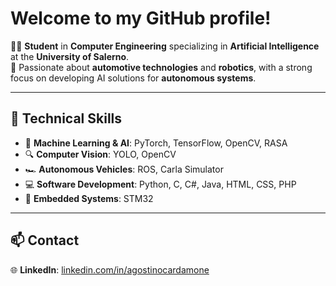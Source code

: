 # Welcome to my GitHub profile!

👨‍💻 **Student** in **Computer Engineering** specializing in **Artificial Intelligence** at the **University of Salerno**.  
🚗 Passionate about **automotive technologies** and **robotics**, with a strong focus on developing AI solutions for **autonomous systems**.

---

## 🔧 Technical Skills
- 🧠 **Machine Learning & AI**: PyTorch, TensorFlow, OpenCV, RASA
- 🔍 **Computer Vision**: YOLO, OpenCV
- 🏎️ **Autonomous Vehicles**: ROS, Carla Simulator
- 💻 **Software Development**: Python, C, C#, Java, HTML, CSS, PHP
- 🔌 **Embedded Systems**: STM32

---

## 📫 Contact

🌐 **LinkedIn**: [linkedin.com/in/agostinocardamone](https://www.linkedin.com/in/agostino-cardamone-1b2948274/)
